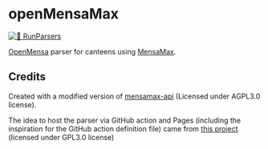 # openMensaMax
[![🔁 RunParsers](https://github.com/MaxEtMoritz/openMensaMax/actions/workflows/updateFeed.yml/badge.svg)](https://github.com/MaxEtMoritz/openMensaMax/actions/workflows/updateFeed.yml)

[OpenMensa](https://openmensa.org) parser for canteens using [MensaMax](https://mensamax.de/).

## Credits
Created with a modified version of [mensamax-api](https://github.com/philippdormann/mensamax-api) (Licensed under AGPL3.0 license).

The idea to host the parser via GitHub action and Pages (including the inspiration for the GitHub action definition file) came from [this project](https://github.com/cvzi/mensa) (licensed under GPL3.0 license)